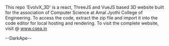 This repo 'EvolvX_3D' is a react, ThreeJS and VueJS based 3D website built for the association of Computer Science at Amal Jyothi College of Engineering.
To access the code, extract the zip file and import it into the code editor for local hosting and rendering. 
To visit the complete website, visit @ www.csea.in


--DarkApe--
